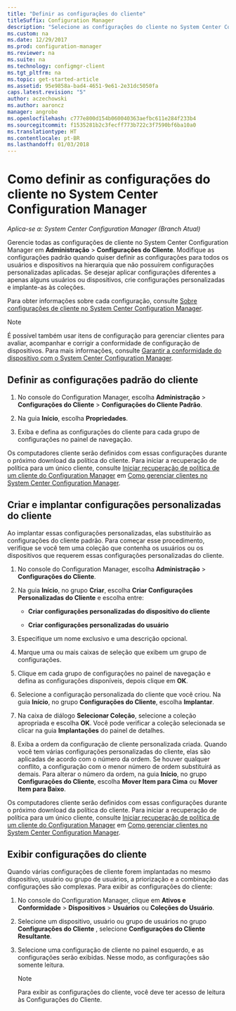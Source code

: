 ```yaml
---
title: "Definir as configurações do cliente"
titleSuffix: Configuration Manager
description: "Selecione as configurações do cliente no System Center Configuration Manager."
ms.custom: na
ms.date: 12/29/2017
ms.prod: configuration-manager
ms.reviewer: na
ms.suite: na
ms.technology: configmgr-client
ms.tgt_pltfrm: na
ms.topic: get-started-article
ms.assetid: 95e9858a-bad4-4651-9e61-2e31dc5050fa
caps.latest.revision: "5"
author: aczechowski
ms.author: aaroncz
manager: angrobe
ms.openlocfilehash: c777e800d154b060040363aefbc611e284f233b4
ms.sourcegitcommit: f1535281b2c3fecff773b722c3f7590bf6ba10a0
ms.translationtype: HT
ms.contentlocale: pt-BR
ms.lasthandoff: 01/03/2018
---
```

# <a name="how-to-configure-client-settings-in-system-center-configuration-manager"></a>Como definir as configurações do cliente no System Center Configuration Manager

*Aplica-se a: System Center Configuration Manager (Branch Atual)*

Gerencie todas as configurações de cliente no System Center Configuration Manager em **Administração** > **Configurações do Cliente**. Modifique as configurações padrão quando quiser definir as configurações para todos os usuários e dispositivos na hierarquia que não possuírem configurações personalizadas aplicadas. Se desejar aplicar configurações diferentes a apenas alguns usuários ou dispositivos, crie configurações personalizadas e implante-as às coleções.  

Para obter informações sobre cada configuração, consulte [Sobre configurações de cliente no System Center Configuration Manager](../../../core/clients/deploy/about-client-settings.md).

> [!NOTE]  
>  É possível também usar itens de configuração para gerenciar clientes para avaliar, acompanhar e corrigir a conformidade de configuração de dispositivos. Para mais informações, consulte [Garantir a conformidade do dispositivo com o System Center Configuration Manager](../../../compliance/understand/ensure-device-compliance.md).  

##  <a name="configure-the-default-client-settings"></a>Definir as configurações padrão do cliente    

1.  No console do Configuration Manager, escolha **Administração** > **Configurações do Cliente** > **Configurações do Cliente Padrão**.  

3.  Na guia **Início**, escolha **Propriedades**.  

4.  Exiba e defina as configurações do cliente para cada grupo de configurações no painel de navegação.  

 Os computadores cliente serão definidos com essas configurações durante o próximo download da política do cliente. Para iniciar a recuperação de política para um único cliente, consulte [Iniciar recuperação de política de um cliente do Configuration Manager](../../../core/clients/manage/manage-clients.md#BKMK_PolicyRetrieval) em [Como gerenciar clientes no System Center Configuration Manager](../../../core/clients/manage/manage-clients.md).  

##  <a name="create-and-deploy-custom-client-settings"></a>Criar e implantar configurações personalizadas do cliente  
Ao implantar essas configurações personalizadas, elas substituirão as configurações do cliente padrão. Para começar esse procedimento, verifique se você tem uma coleção que contenha os usuários ou os dispositivos que requerem essas configurações personalizadas do cliente.  

1.  No console do Configuration Manager, escolha **Administração** > **Configurações do Cliente**.  

3.  Na guia **Início**, no grupo **Criar**, escolha **Criar Configurações Personalizadas do Cliente** e escolha entre:  

    -   **Criar configurações personalizadas do dispositivo do cliente**  

    -   **Criar configurações personalizadas do usuário**  

4.  Especifique um nome exclusivo e uma descrição opcional.  

5.  Marque uma ou mais caixas de seleção que exibem um grupo de configurações.  

6.  Clique em cada grupo de configurações no painel de navegação e defina as configurações disponíveis, depois clique em **OK**.   

8.  Selecione a configuração personalizada do cliente que você criou. Na guia **Início**, no grupo **Configurações do Cliente**, escolha **Implantar**.  

9. Na caixa de diálogo **Selecionar Coleção**, selecione a coleção apropriada e escolha **OK**. Você pode verificar a coleção selecionada se clicar na guia **Implantações** do painel de detalhes.  

10. Exiba a ordem da configuração de cliente personalizada criada. Quando você tem várias configurações personalizadas do cliente, elas são aplicadas de acordo com o número da ordem. Se houver qualquer conflito, a configuração com o menor número de ordem substituirá as demais. Para alterar o número da ordem, na guia **Início**, no grupo **Configurações do Cliente**, escolha **Mover Item para Cima** ou **Mover Item para Baixo**.  

 Os computadores cliente serão definidos com essas configurações durante o próximo download da política do cliente. Para iniciar a recuperação de política para um único cliente, consulte [Iniciar recuperação de política de um cliente do Configuration Manager](../../../core/clients/manage/manage-clients.md#BKMK_PolicyRetrieval) em [Como gerenciar clientes no System Center Configuration Manager](../../../core/clients/manage/manage-clients.md).  



##  <a name="view-client-settings"></a>Exibir configurações do cliente  
 Quando várias configurações de cliente forem implantadas no mesmo dispositivo, usuário ou grupo de usuários, a priorização e a combinação das configurações são complexas. Para exibir as configurações do cliente:  

1.  No console do Configuration Manager, clique em **Ativos e Conformidade** > **Dispositivos** > **Usuários** ou **Coleções do Usuário**.  

3.  Selecione um dispositivo, usuário ou grupo de usuários no grupo **Configurações do Cliente** , selecione **Configurações do Cliente Resultante**.  

4.  Selecione uma configuração de cliente no painel esquerdo, e as configurações serão exibidas. Nesse modo, as configurações são somente leitura. 

    > [!NOTE]  
    >  Para exibir as configurações do cliente, você deve ter acesso de leitura às Configurações do Cliente.  

    